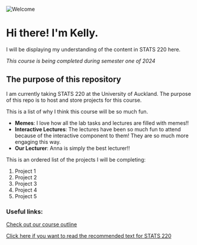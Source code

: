 ![Welcome](https://i.pinimg.com/originals/9a/17/62/9a17629c5ffff8e9d4b269d745346fab.gif)

# Hi there! I'm Kelly.

I will be displaying my understanding of the content in STATS 220 here.

*This course is being completed during semester one of 2024*

## The purpose of this repository

I am currently taking STATS 220 at the University of Auckland.
The purpose of this repo is to host and store projects for this course.

This is a list of why I think this course will be so much fun.
- **Memes**: I love how all the lab tasks and lectures are filled with memes!!
- **Interactive Lectures**: The lectures have been so much fun to attend because of the interactive component to them! They are so much more engaging this way.
- **Our Lecturer**: Anna is simply the best lecturer!!

This is an ordered list of the projects I will be completing:
1. Project 1
2. Project 2
3. Project 3
4. Project 4
5. Project 5

### Useful links:
[Check out our course outline](https://courseoutline.auckland.ac.nz/dco/course/STATS/220)

[Click here if you want to read the recommended text for STATS 220](https://r4ds.had.co.nz/)
